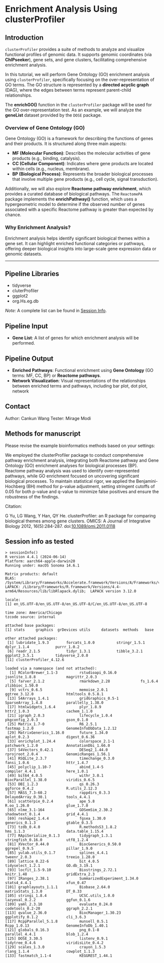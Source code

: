 # Enrichment Analysis Using clusterProfiler

## Introduction

`clusterProfiler` provides a suite of methods to analyze and visualize functional profiles of genomic data. It supports genomic coordinates (via **ChIPseeker**), gene sets, and gene clusters, facilitating comprehensive enrichment analysis.

In this tutorial, we will perform Gene Ontology (GO) enrichment analysis using `clusterProfiler`, specifically focusing on the over-representation of GO terms. The GO structure is represented by a **directed acyclic graph** (DAG), where the edges between terms represent parent-child relationships.

The **enrichGO()** function in the `clusterProfiler` package will be used for the GO over-representation test. As an example, we will analyze the **geneList** dataset provided by the `DOSE` package.

### Overview of Gene Ontology (GO)

Gene Ontology (GO) is a framework for describing the functions of genes and their products. It is structured along three main aspects:

- **MF (Molecular Function)**: Describes the molecular activities of gene products (e.g., binding, catalysis).
- **CC (Cellular Component)**: Indicates where gene products are located within cells (e.g., nucleus, membrane).
- **BP (Biological Process)**: Represents the broader biological processes that involve multiple gene products (e.g., cell cycle, signal transduction).

Additionally, we will also explore **Reactome pathway enrichment**, which provides a curated database of biological pathways. The `ReactomePA` package implements the **enrichPathway()** function, which uses a hypergeometric model to determine if the observed number of genes associated with a specific Reactome pathway is greater than expected by chance.

### Why Enrichment Analysis?

Enrichment analysis helps identify significant biological themes within a gene set. It can highlight enriched functional categories or pathways, offering deeper biological insights into large-scale gene expression data or genomic datasets.

---
## Pipeline Libraries
- tidyverse
- cluterProfiler
- ggplot2
- org.Hs.eg.db

*Note:* A complete list can be found in [Session Info](#session-info-as-tested).

## Pipeline Input

- **Gene List**: A list of genes for which enrichment analysis will be performed.

## Pipeline Output

- **Enriched Pathways**: Functional enrichment using **Gene Ontology** (GO terms: MF, CC, BP) or **Reactome pathways**.
- **Network Visualization**: Visual representations of the relationships between enriched terms and pathways, including bar plot, dot plot, network

## Contact

Author: Cankun Wang
Tester: Mirage Modi

## Methods for manuscript

Please revise the example bioinformatics methods based on your settings:

We employed the clusterProfiler package to conduct comprehensive pathway enrichment analysis, integrating both Reactome pathway and Gene Ontology (GO) enrichment analyses for biological processes (BP). Reactome pathway analysis was used to identify over-represented pathways, while GO enrichment focused on uncovering significant biological processes. To maintain statistical rigor, we applied the Benjamini-Hochberg (BH) method for p-value adjustment, setting stringent cutoffs of 0.05 for both p-value and q-value to minimize false positives and ensure the robustness of the findings.

Citation:

G Yu, LG Wang, Y Han, QY He. clusterProfiler: an R package for comparing biological themes among gene clusters. OMICS: A Journal of Integrative Biology 2012, 16(5):284-287. doi:[10.1089/omi.2011.0118](http://dx.doi.org/10.1089/omi.2011.0118)

## Session info as tested

```
> sessionInfo()
R version 4.4.1 (2024-06-14)
Platform: aarch64-apple-darwin20
Running under: macOS Sonoma 14.6.1

Matrix products: default
BLAS:   /System/Library/Frameworks/Accelerate.framework/Versions/A/Frameworks/vecLib.framework/Versions/A/libBLAS.dylib
LAPACK: /Library/Frameworks/R.framework/Versions/4.4-arm64/Resources/lib/libRlapack.dylib;  LAPACK version 3.12.0

locale:
[1] en_US.UTF-8/en_US.UTF-8/en_US.UTF-8/C/en_US.UTF-8/en_US.UTF-8

time zone: America/Chicago
tzcode source: internal

attached base packages:
[1] stats     graphics  grDevices utils     datasets  methods   base

other attached packages:
 [1] lubridate_1.9.3        forcats_1.0.0          stringr_1.5.1          dplyr_1.1.4            purrr_1.0.2
 [6] readr_2.1.5            tidyr_1.3.1            tibble_3.2.1           ggplot2_3.5.1          tidyverse_2.0.0
[11] clusterProfiler_4.12.6

loaded via a namespace (and not attached):
  [1] RColorBrewer_1.1-3          rstudioapi_0.16.0           jsonlite_1.8.8              magrittr_2.0.3
  [5] farver_2.1.2                rmarkdown_2.28              fs_1.6.4                    zlibbioc_1.50.0
  [9] vctrs_0.6.5                 memoise_2.0.1               ggtree_3.12.0               htmltools_0.5.8.1
 [13] S4Arrays_1.4.1              gridGraphics_0.5-1          SparseArray_1.4.8           parallelly_1.38.0
 [17] htmlwidgets_1.6.4           plyr_1.8.9                  httr2_1.0.3                 cachem_1.1.0
 [21] igraph_2.0.3                lifecycle_1.0.4             pkgconfig_2.0.3             gson_0.1.0
 [25] Matrix_1.7-0                R6_2.5.1                    fastmap_1.2.0               GenomeInfoDbData_1.2.12
 [29] MatrixGenerics_1.16.0       future_1.34.0               aplot_0.2.3                 digest_0.6.36
 [33] enrichplot_1.24.4           colorspace_2.1-1            patchwork_1.2.0             AnnotationDbi_1.66.0
 [37] S4Vectors_0.42.1            DESeq2_1.44.0               rprojroot_2.0.4             GenomicRanges_1.56.1
 [41] RSQLite_2.3.7               timechange_0.3.0            fansi_1.0.6                 httr_1.4.7
 [45] polyclip_1.10-7             abind_1.4-5                 compiler_4.4.1              here_1.0.1
 [49] bit64_4.0.5                 withr_3.0.1                 BiocParallel_1.38.0         viridis_0.6.5
 [53] DBI_1.2.3                   qs_0.26.3                   ggforce_0.4.2               R.utils_2.12.3
 [57] MASS_7.3-60.2               rappdirs_0.3.3              DelayedArray_0.30.1         tools_4.4.1
 [61] scatterpie_0.2.4            ape_5.8                     R.oo_1.26.0                 glue_1.7.0
 [65] nlme_3.1-164                GOSemSim_2.30.2             shadowtext_0.1.4            grid_4.4.1
 [69] reshape2_1.4.4              fgsea_1.30.0                generics_0.1.3              gtable_0.3.5
 [73] tzdb_0.4.0                  R.methodsS3_1.8.2           hms_1.1.3                   data.table_1.15.4
 [77] RApiSerialize_0.1.3         tidygraph_1.3.1             stringfish_0.16.0           utf8_1.2.4
 [81] XVector_0.44.0              BiocGenerics_0.50.0         ggrepel_0.9.5               pillar_1.9.0
 [85] yulab.utils_0.1.7           splines_4.4.1               tweenr_2.0.3                treeio_1.28.0
 [89] lattice_0.22-6              bit_4.0.5                   tidyselect_1.2.1            GO.db_3.19.1
 [93] locfit_1.5-9.10             Biostrings_2.72.1           knitr_1.48                  gridExtra_2.3
 [97] IRanges_2.38.1              SummarizedExperiment_1.34.0 stats4_4.4.1                xfun_0.47
[101] graphlayouts_1.1.1          Biobase_2.64.0              matrixStats_1.3.0           DT_0.33
[105] stringi_1.8.4               UCSC.utils_1.0.0            lazyeval_0.2.2              ggfun_0.1.6
[109] yaml_2.3.10                 evaluate_0.24.0             codetools_0.2-20            ggraph_2.2.1
[113] qvalue_2.36.0               BiocManager_1.30.23         ggplotify_0.1.2             cli_3.6.3
[117] RcppParallel_5.1.8          munsell_0.5.1               Rcpp_1.0.13                 GenomeInfoDb_1.40.1
[121] globals_0.16.3              png_0.1-8                   parallel_4.4.1              blob_1.2.4
[125] DOSE_3.30.5                 listenv_0.9.1               tidytree_0.4.6              viridisLite_0.4.2
[129] scales_1.3.0                crayon_1.5.3                rlang_1.1.4                 cowplot_1.1.3
[133] fastmatch_1.1-4             KEGGREST_1.44.1
```
